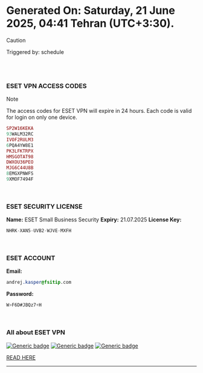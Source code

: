 # Generated On: Saturday, 21 June 2025, 04:41 Tehran (UTC+3:30).

> [!CAUTION]
> Triggered by: schedule

<br><br>

### ESET VPN ACCESS CODES

> [!NOTE]
> The access codes for ESET VPN will expire in 24 hours.
> Each code is valid for login on only one device.

```ruby
SP2W16KEKA
93WALM32RC
IVOF2RULM3
6PQA4YW8E1
PK3LFKTRPX
HMSGOTAT98
DWXOU36PEO
MJG6C44U8B
8EMGXPNWFS
9XMOF7494F
```

<br>

### ESET SECURITY LICENSE

**Name:** ESET Small Business Security
**Expiry:** 21.07.2025
**License Key:**

```POV-Ray SDL
NHRK-XAN5-UVB2-WJVE-MXFH
```

<br>

### ESET ACCOUNT

**Email:**

```CSS
andrej.kasper@fsitip.com
```

**Password:**

```POV-Ray SDL
W>F6D#JBQz7+H
```

<br>

### All about ESET VPN


[![Generic badge](https://img.shields.io/badge/Download-Android-green.svg)](https://play.google.com/store/apps/details?id=com.eset.vpn)
[![Generic badge](https://img.shields.io/badge/Download-ios-white.svg)](https://apps.apple.com/us/app/eset-vpn/id6463002278)
[![Generic badge](https://img.shields.io/badge/Download-windows-blue.svg)](https://download.eset.com/com/eset/apps/home/vpn/windows/latest/eset_vpn_installer.exe)
  

[READ HERE](https://t.me/F_NiREvil/2113)

---

<br><br>

